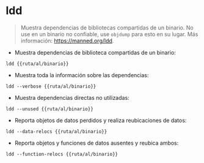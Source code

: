 # ldd

> Muestra dependencias de bibliotecas compartidas de un binario.
> No use en un binario no confiable, use `objdump` para esto en su lugar.
> Más información: <https://manned.org/ldd>.

- Muestra dependencias de biblioteca compartidas de un binario:

`ldd {{ruta/al/binario}}`

- Muestra toda la información sobre las dependencias:

`ldd --verbose {{ruta/al/binario}}`

- Muestra dependencias directas no utilizadas:

`ldd --unused {{ruta/al/binario}}`

- Reporta objetos de datos perdidos y realiza reubicaciones de datos:

`ldd --data-relocs {{ruta/al/binario}}`

- Reporta objetos y funciones de datos ausentes y reubica ambos:

`ldd --function-relocs {{ruta/al/binario}}`
